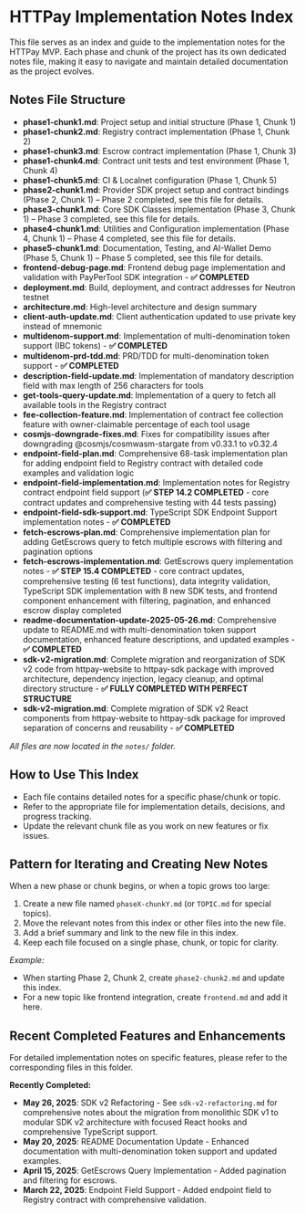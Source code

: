 # HTTPay Implementation Notes Index

This file serves as an index and guide to the implementation notes for the HTTPay MVP. Each phase and chunk of the project has its own dedicated notes file, making it easy to navigate and maintain detailed documentation as the project evolves.

## Notes File Structure

- **phase1-chunk1.md**: Project setup and initial structure (Phase 1, Chunk 1)
- **phase1-chunk2.md**: Registry contract implementation (Phase 1, Chunk 2)
- **phase1-chunk3.md**: Escrow contract implementation (Phase 1, Chunk 3)
- **phase1-chunk4.md**: Contract unit tests and test environment (Phase 1, Chunk 4)
- **phase1-chunk5.md**: CI & Localnet configuration (Phase 1, Chunk 5)
- **phase2-chunk1.md**: Provider SDK project setup and contract bindings (Phase 2, Chunk 1) – Phase 2 completed, see this file for details.
- **phase3-chunk1.md**: Core SDK Classes implementation (Phase 3, Chunk 1) – Phase 3 completed, see this file for details.
- **phase4-chunk1.md**: Utilities and Configuration implementation (Phase 4, Chunk 1) – Phase 4 completed, see this file for details.
- **phase5-chunk1.md**: Documentation, Testing, and AI-Wallet Demo (Phase 5, Chunk 1) – Phase 5 completed, see this file for details.
- **frontend-debug-page.md**: Frontend debug page implementation and validation with PayPerTool SDK integration - **✅ COMPLETED**
- **deployment.md**: Build, deployment, and contract addresses for Neutron testnet
- **architecture.md**: High-level architecture and design summary
- **client-auth-update.md**: Client authentication updated to use private key instead of mnemonic
- **multidenom-support.md**: Implementation of multi-denomination token support (IBC tokens) - **✅ COMPLETED**
- **multidenom-prd-tdd.md**: PRD/TDD for multi-denomination token support - **✅ COMPLETED**
- **description-field-update.md**: Implementation of mandatory description field with max length of 256 characters for tools
- **get-tools-query-update.md**: Implementation of a query to fetch all available tools in the Registry contract
- **fee-collection-feature.md**: Implementation of contract fee collection feature with owner-claimable percentage of each tool usage
- **cosmjs-downgrade-fixes.md**: Fixes for compatibility issues after downgrading @cosmjs/cosmwasm-stargate from v0.33.1 to v0.32.4
- **endpoint-field-plan.md**: Comprehensive 68-task implementation plan for adding endpoint field to Registry contract with detailed code examples and validation logic
- **endpoint-field-implementation.md**: Implementation notes for Registry contract endpoint field support (**✅ STEP 14.2 COMPLETED** - core contract updates and comprehensive testing with 44 tests passing)
- **endpoint-field-sdk-support.md**: TypeScript SDK Endpoint Support implementation notes - **✅ COMPLETED**
- **fetch-escrows-plan.md**: Comprehensive implementation plan for adding GetEscrows query to fetch multiple escrows with filtering and pagination options
- **fetch-escrows-implementation.md**: GetEscrows query implementation notes - **✅ STEP 15.4 COMPLETED** - core contract updates, comprehensive testing (6 test functions), data integrity validation, TypeScript SDK implementation with 8 new SDK tests, and frontend component enhancement with filtering, pagination, and enhanced escrow display completed
- **readme-documentation-update-2025-05-26.md**: Comprehensive update to README.md with multi-denomination token support documentation, enhanced feature descriptions, and updated examples - **✅ COMPLETED**
- **sdk-v2-migration.md**: Complete migration and reorganization of SDK v2 code from httpay-website to httpay-sdk package with improved architecture, dependency injection, legacy cleanup, and optimal directory structure - **✅ FULLY COMPLETED WITH PERFECT STRUCTURE**
- **sdk-v2-migration.md**: Complete migration of SDK v2 React components from httpay-website to httpay-sdk package for improved separation of concerns and reusability - **✅ COMPLETED**

_All files are now located in the `notes/` folder._

## How to Use This Index
- Each file contains detailed notes for a specific phase/chunk or topic.
- Refer to the appropriate file for implementation details, decisions, and progress tracking.
- Update the relevant chunk file as you work on new features or fix issues.

## Pattern for Iterating and Creating New Notes

When a new phase or chunk begins, or when a topic grows too large:
1. Create a new file named `phaseX-chunkY.md` (or `TOPIC.md` for special topics).
2. Move the relevant notes from this index or other files into the new file.
3. Add a brief summary and link to the new file in this index.
4. Keep each file focused on a single phase, chunk, or topic for clarity.

_Example:_
- When starting Phase 2, Chunk 2, create `phase2-chunk2.md` and update this index.
- For a new topic like frontend integration, create `frontend.md` and add it here.

## Recent Completed Features and Enhancements

For detailed implementation notes on specific features, please refer to the corresponding files in this folder.

**Recently Completed:**
- **May 26, 2025**: SDK v2 Refactoring - See `sdk-v2-refactoring.md` for comprehensive notes about the migration from monolithic SDK v1 to modular SDK v2 architecture with focused React hooks and comprehensive TypeScript support.
- **May 20, 2025**: README Documentation Update - Enhanced documentation with multi-denomination token support and updated examples.
- **April 15, 2025**: GetEscrows Query Implementation - Added pagination and filtering for escrows.
- **March 22, 2025**: Endpoint Field Support - Added endpoint field to Registry contract with comprehensive validation.
